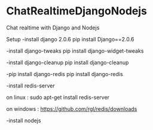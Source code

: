 # ChatRealtimeDjangoNodejs
Chat realtime with Django and Nodejs

Setup
-install django 2.0.6
pip install Django==2.0.6

-install django-tweaks
pip install django-widget-tweaks

-install django-cleanup
pip install django-cleanup

-pip install django-redis
pip install django-redis

-install redis-server

on linux : sudo apt-get install redis-server

on windows : https://github.com/rgl/redis/downloads

-install nodejs

